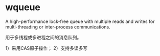 # wqueue
A high-performance lock-free queue with multiple reads and writes for multi-threading or inter-process communications. 


用于多线程或多进程之间的消息队列。

1）采用CAS原子操作；
2）支持多读多写

